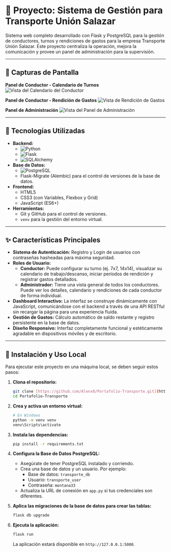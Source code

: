 # 🚚 Proyecto: Sistema de Gestión para Transporte Unión Salazar

Sistema web completo desarrollado con Flask y PostgreSQL para la gestión de conductores, turnos y rendiciones de gastos para la empresa Transporte Unión Salazar. Este proyecto centraliza la operación, mejora la comunicación y provee un panel de administración para la supervisión.

---

## 📸 Capturas de Pantalla

**Panel de Conductor - Calendario de Turnos**
![Vista del Calendario del Conductor](./static/img/capturas/dashboard-conductor.png)

**Panel de Conductor - Rendición de Gastos**
![Vista de Rendición de Gastos](./static/img/capturas/rendicion-gastos.png)

**Panel de Administración**
![Vista del Panel de Administración](./static/img/capturas/panel-admin.png)


---

## 🚀 Tecnologías Utilizadas

* **Backend:**
    * ![Python](https://img.shields.io/badge/Python-3776AB?style=for-the-badge&logo=python&logoColor=white)
    * ![Flask](https://img.shields.io/badge/Flask-000000?style=for-the-badge&logo=flask&logoColor=white)
    * ![SQLAlchemy](https://img.shields.io/badge/SQLAlchemy-D71F00?style=for-the-badge&logo=sqlalchemy&logoColor=white)
* **Base de Datos:**
    * ![PostgreSQL](https://img.shields.io/badge/PostgreSQL-4169E1?style=for-the-badge&logo=postgresql&logoColor=white)
    * Flask-Migrate (Alembic) para el control de versiones de la base de datos.
* **Frontend:**
    * HTML5
    * CSS3 (con Variables, Flexbox y Grid)
    * JavaScript (ES6+)
* **Herramientas:**
    * Git y GitHub para el control de versiones.
    * `venv` para la gestión del entorno virtual.

---

## ✨ Características Principales

* **Sistema de Autenticación:** Registro y Login de usuarios con contraseñas hasheadas para máxima seguridad.
* **Roles de Usuario:**
    * **Conductor:** Puede configurar su turno (ej. 7x7, 14x14), visualizar su calendario de trabajo/descanso, iniciar períodos de rendición y registrar gastos detallados.
    * **Administrador:** Tiene una vista general de todos los conductores. Puede ver los detalles, calendario y rendiciones de cada conductor de forma individual.
* **Dashboard Interactivo:** La interfaz se construye dinámicamente con JavaScript, comunicándose con el backend a través de una API RESTful sin recargar la página para una experiencia fluida.
* **Gestión de Gastos:** Cálculo automático de saldo restante y registro persistente en la base de datos.
* **Diseño Responsivo:** Interfaz completamente funcional y estéticamente agradable en dispositivos móviles y de escritorio.

---

## 🔧 Instalación y Uso Local

Para ejecutar este proyecto en una máquina local, se deben seguir estos pasos:

1.  **Clona el repositorio:**
    ```bash
    git clone [https://github.com/Alenx0/Portafolio-Transporte.git](https://github.com/Alenx0/Portafolio-Transporte.git)
    cd Portafolio-Transporte
    ```

2.  **Crea y activa un entorno virtual:**
    ```bash
    # En Windows
    python -m venv venv
    venv\Scripts\activate
    ```

3.  **Instala las dependencias:**
    ```bash
    pip install -r requirements.txt
    ```

4.  **Configura la Base de Datos PostgreSQL:**
    * Asegúrate de tener PostgreSQL instalado y corriendo.
    * Crea una base de datos y un usuario. Por ejemplo:
        * Base de datos: `transporte_db`
        * Usuario: `transporte_user`
        * Contraseña: `montana33`
    * Actualiza la URL de conexión en `app.py` si tus credenciales son diferentes.

5.  **Aplica las migraciones de la base de datos para crear las tablas:**
    ```bash
    flask db upgrade
    ```

6.  **Ejecuta la aplicación:**
    ```bash
    flask run
    ```
    La aplicación estará disponible en `http://127.0.0.1:5000`.